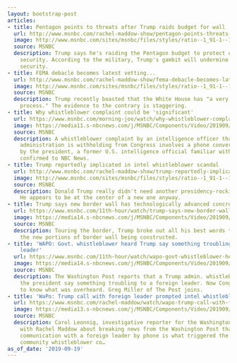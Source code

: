 ```yaml
---
layout: bootstrap-post
articles:
- title: Pentagon points to threats after Trump raids budget for wall
  url: http://www.msnbc.com/rachel-maddow-show/pentagon-points-threats-after-trump-raids-budget-wall
  image: http://www.msnbc.com/sites/msnbc/files/styles/ratio--1_91-1--1200x630/public/videos/n_hallie_borderwall_190913_1920x1080.jpg?itok=HI_p6MYe
  source: MSNBC
  description: Trump says he's raiding the Pentagon budget to protect our national
    security. According to the military, Trump's gambit will undermine our national
    security.
- title: FEMA debacle becomes latest vetting...
  url: http://www.msnbc.com/rachel-maddow-show/fema-debacle-becomes-latest-vetting-failure-team-trump
  image: http://www.msnbc.com/sites/msnbc/files/styles/ratio--1_91-1--1200x630/public/ap_18247653539808.jpg?itok=_VmDOWp2
  source: MSNBC
  description: Trump recently boasted that the White House has "a very good vetting
    process." The evidence to the contrary is staggering.
- title: Why whistleblower complaint could be 'significant'
  url: https://www.msnbc.com/morning-joe/watch/why-whistleblower-complaint-could-be-significant-69350469505
  image: https://media11.s-nbcnews.com/j/MSNBC/Components/Video/201909/n_mj_second_190919_1920x1080.nbcnews-fp-1200-630.jpg
  source: MSNBC
  description: A whistleblower complaint by an intelligence officer that the Trump
    administration is withholding from Congress involves a phone conversation had
    by the president, a former U.S. intelligence official familiar with the matter
    confirmed to NBC News.
- title: Trump reportedly implicated in intel whistleblower scandal
  url: http://www.msnbc.com/rachel-maddow-show/trump-reportedly-implicated-intel-whistleblower-scandal
  image: http://www.msnbc.com/sites/msnbc/files/styles/ratio--1_91-1--1200x630/public/ap_286537240376.jpg?itok=0r3WyzrI
  source: MSNBC
  description: Donald Trump really didn't need another presidency-rocking scandal.
    He appears to be at the center of a new one anyway.
- title: Trump says new border wall has technologically advanced concrete
  url: https://www.msnbc.com/11th-hour/watch/trump-says-new-border-wall-has-technologically-advanced-concrete-69324869837
  image: https://media14.s-nbcnews.com/j/MSNBC/Components/Video/201909/n_bwms_wall_190918_1920x1080.nbcnews-fp-1200-630.jpg
  source: MSNBC
  description: Touring the border, Trump broke out all his best words to talk about
    the new portions of border wall being constructed.
- title: 'WAPO: Govt. whistleblower heard Trump say something troubling to a foreign
    leader'
  url: https://www.msnbc.com/11th-hour/watch/wapo-govt-whistleblower-heard-trump-say-something-troubling-to-a-foreign-leader-69322821704
  image: https://media14.s-nbcnews.com/j/MSNBC/Components/Video/201909/n_bwms_wapo_190918_1920x1080.nbcnews-fp-1200-630.jpg
  source: MSNBC
  description: The Washington Post reports that a Trump admin. whistleblower heard
    the president say something troubling to a foreign leader. Now Congress wants
    to know what was overheard. Greg Miller of The Post joins.
- title: 'WaPo: Trump call with foreign leader prompted intel whistleblower'
  url: https://www.msnbc.com/rachel-maddow/watch/wapo-trump-call-with-foreign-leader-prompted-intel-whistleblower-69316165920
  image: https://media13.s-nbcnews.com/j/MSNBC/Components/Video/201909/n_maddow_bleonnig_190918_1920x1080.nbcnews-fp-1200-630.jpg
  source: MSNBC
  description: Carol Leonnig, investigative reporter for the Washington Post, talks
    with Rachel Maddow about breaking news from the Washington Post that Donald Trump's
    communication with a foreign leader by phone is what triggered the intelligence
    community whistleblower co…
as_of_date: '2019-09-19'
---
```


